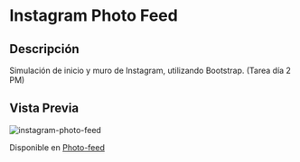 # Instagram Photo Feed

## Descripción

Simulación de inicio y muro de Instagram, utilizando Bootstrap. (Tarea día 2 PM)

## Vista Previa

![instagram-photo-feed](https://user-images.githubusercontent.com/48163915/59538806-05e56080-8ec9-11e9-86e2-fa7f168132c8.gif)

Disponible en [Photo-feed](https://eliandrea.github.io/photo-feed-with-bootstrap/index.html)
